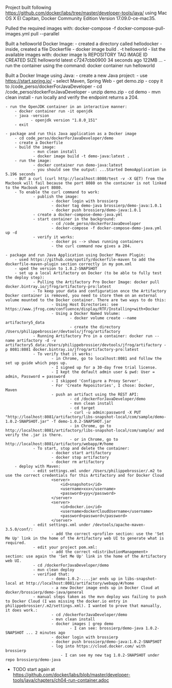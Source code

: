 Project built following https://github.com/docker/labs/tree/master/developer-tools/java/ using Mac OS X El Capitan, Docker Community Edition Version 17.09.0-ce-mac35.


Pulled the required images with: docker-compose -f docker-compose-pull-images.yml pull --parallel


Built a helloworld Docker Image:
	- created a directory called hellodocker
	- inside, created a file Dockerfile
	- docker image build . -t helloworld
	- list the available images with: docker image ls
		REPOSITORY                          TAG                 IMAGE ID            CREATED             SIZE
		helloworld                          latest              c7247cbb0900        34 seconds ago      122MB
		...
	- run the container using the command: docker container run helloworld 


Built a Docker Image using Java:
	- create a new Java project: 
		- use https://start.spring.io/
				- select Maven, Spring Web 
				- get demo.zip
				- copy it to /code_perso/dockerForJavaDeveloper
		- cd /code_perso/dockerForJavaDeveloper
		- unzip demo.zip
		- cd demo
		- mvn clean install
		- run locally and verify the endpoint returns a 204.

	- run the OpenJDK container in an interactive manner:
	    - docker container run -it openjdk
	    - java -version
	           - openjdk version "1.8.0_151"
	    - exit

	- package and run this Java application as a Docker image
	    - cd code_perso/dockerForJavaDeveloper/demo
	    - create a Dockerfile
	    - build the image:
	            - mvn clean install
	            - docker image build -t demo-java:latest .
        - run the image:
                - docker container run demo-java:latest
                - you should see the output: ...Started DemoApplication in 5.196 seconds
        - BUT a curl (curl http://localhost:8080/test -v -X GET) from the Macbook will fail because the port 8080 on the container is not linked to the Macbook port 8080.
        - To enable the curl command to work:
                - publish the image:
                        - docker login with brossierp
                        - docker tag demo-java brossierp/demo-java:1.0.1
                        - docker push brossierp/demo-java:1.0.1
                - create a docker-compose-demo-java.yml
                - start container in the background:
                        - cd /code_perso/dockerForJavaDeveloper
                        - docker-compose -f docker-compose-demo-java.yml up -d
                - verify it works:
                        - docker ps --> shows running containers
                        - the curl command now gives a 204.

    - package and run Java Application using Docker Maven Plugin:
        - used https://github.com/spotify/dockerfile-maven to add the dockerfile-maven-plugin section correctly in my pom.xml
        - uped the version to 1.0.2-SNAPSHOT
        - set up a local Artifactory on Docker (to be able to fully test the deploy step):
                - Pulling the Artifactory Pro Docker Image: docker pull docker.bintray.io/jfrog/artifactory-pro:latest
                - To keep your data and configuration once the Artifactory Docker container is removed, you need to store them on an external volume mounted to the Docker container. There are two ways to do this:
                        - Using Host Directories: see https://www.jfrog.com/confluence/display/RTF/Installing+with+Docker
                        - Using a Docker Named Volume:
                                - docker volume create --name artifactory5_data
                                - create the directory /Users/philippebrossier/devtools/jfrog/artifactory
                - Running Artifactory Pro in a container: docker run --name artifactory -d -v artifactory5_data:/Users/philippebrossier/devtools/jfrog/artifactory -p 8081:8081 docker.bintray.io/jfrog/artifactory-pro:latest
                - To verify that it works:
                        - in Chrome, go to localhost:8081 and follow the set up guide which pops up.
                        - I signed up for a 30-day free trial license.
                        - I kept the default admin user & pwd: User = admin, Password = password
                        - I skipped 'Configure a Proxy Server'.
                        - For 'Create Repositories', I chose: Docker, Maven
                        - push an artifact using the REST API:
                                - cd /dockerForJavaDeveloper/demo
                                - mvn clean install
                                - cd target
                                - curl -u admin:password -X PUT "http://loalhost:8081/artifactory/libs-snapshot-local/com/sample/demo-1.0.2-SNAPSHOT.jar" -T demo-1.0.2-SNAPSHOT.jar
                                - in Chrome, go to http://localhost:8081/artifactory/libs-snapshot-local/com/sample/ and verify the .jar is there.
                                - or in Chrome, go to http://localhost:8081/artifactory/webapp/#/home
                - To start, stop and delete the container:
                        - docker start artifactory
                        - docker stop artifactory
                        - docker rm artifactory
        - deploy with Maven:
                - edit settings.xml under /Users/philippebrossier/.m2 to use the correct credentials for this Artifactory and for Docker Cloud
                        <server>
                            <id>snapshots</id>
                            <username>xxx</username>
                            <password>yyy</password>
                        </server>
                        <server>
                            <id>docker.io</id>
                            <username>dockerCloudUsername</username>
                            <password>password</password>
                        </server>
                - edit settings.xml under /devtools/apache-maven-3.5.0/conf/:
                        - add the correct <profile> section: use the 'Set Me Up' link in the home of the Artifactory web UI to generate what is required.
                - edit your project pom.xml:
                        - add the correct <distributionManagement> section: use again the 'Set Me Up' link in the home of the Artifactory web UI.
                - cd /dockerForJavaDeveloper/demo
                - mvn clean deploy
                - verified that:
                        - demo-1.0.2-....jar ends up in libs-snapshot-local at http://localhost:8081/artifactory/webapp/#/home
                        - a new Docker image ends up in Docker Cloud at docker/brossierp/demo-java/general
                - manual steps taken as the mvn deploy was failing to push to Docker Cloud (I was missing the docker.io entry in philippebrossier/.m2/settings.xml). I wanted to prove that manually, it does work.:
                        - cd /dockerForJavaDeveloper/demo
                        - mvn clean install
                        - docker images | grep demo
                                - I can see: brossierp/demo-java 1.0.2-SNAPSHOT ... 2 minutes ago
                        - docker login with brossierp
                        - docker push brossierp/demo-java:1.0.2-SNAPSHOT
                        - log into https://cloud.docker.com/ with brossierp
                            - I can see my new tag 1.0.2-SNAPSHOT under repo brossierp/demo-java


- TODO start again at https://github.com/docker/labs/blob/master/developer-tools/java/chapters/ch04-run-container.adoc


